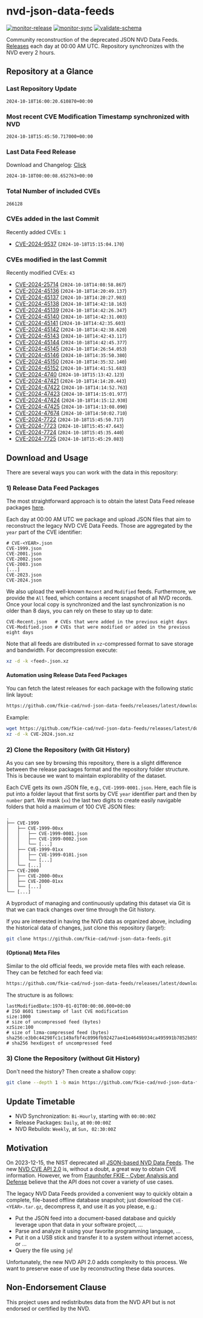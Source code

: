 # nvd-json-data-feeds

[![monitor-release](https://github.com/fkie-cad/nvd-json-data-feeds/actions/workflows/monitor_release.yml/badge.svg)](https://github.com/fkie-cad/nvd-json-data-feeds/actions/workflows/monitor_release.yml)
[![monitor-sync](https://github.com/fkie-cad/nvd-json-data-feeds/actions/workflows/monitor_sync.yml/badge.svg)](https://github.com/fkie-cad/nvd-json-data-feeds/actions/workflows/monitor_sync.yml)
[![validate-schema](https://github.com/fkie-cad/nvd-json-data-feeds/actions/workflows/validate_schema.yml/badge.svg)](https://github.com/fkie-cad/nvd-json-data-feeds/actions/workflows/validate_schema.yml)

Community reconstruction of the deprecated JSON NVD Data Feeds.
[Releases](https://github.com/fkie-cad/nvd-json-data-feeds/releases/latest) each day at 00:00 AM UTC.
Repository synchronizes with the NVD every 2 hours.

## Repository at a Glance

### Last Repository Update

```plain
2024-10-18T16:00:20.610870+00:00
```

### Most recent CVE Modification Timestamp synchronized with NVD

```plain
2024-10-18T15:45:50.717000+00:00
```

### Last Data Feed Release

Download and Changelog: [Click](https://github.com/fkie-cad/nvd-json-data-feeds/releases/latest)

```plain
2024-10-18T00:00:08.652763+00:00
```

### Total Number of included CVEs

```plain
266128
```

### CVEs added in the last Commit

Recently added CVEs: `1`

- [CVE-2024-9537](CVE-2024/CVE-2024-95xx/CVE-2024-9537.json) (`2024-10-18T15:15:04.170`)


### CVEs modified in the last Commit

Recently modified CVEs: `43`

- [CVE-2024-25714](CVE-2024/CVE-2024-257xx/CVE-2024-25714.json) (`2024-10-18T14:08:58.867`)
- [CVE-2024-45136](CVE-2024/CVE-2024-451xx/CVE-2024-45136.json) (`2024-10-18T14:20:49.137`)
- [CVE-2024-45137](CVE-2024/CVE-2024-451xx/CVE-2024-45137.json) (`2024-10-18T14:20:27.983`)
- [CVE-2024-45138](CVE-2024/CVE-2024-451xx/CVE-2024-45138.json) (`2024-10-18T14:42:18.163`)
- [CVE-2024-45139](CVE-2024/CVE-2024-451xx/CVE-2024-45139.json) (`2024-10-18T14:42:26.347`)
- [CVE-2024-45140](CVE-2024/CVE-2024-451xx/CVE-2024-45140.json) (`2024-10-18T14:42:31.003`)
- [CVE-2024-45141](CVE-2024/CVE-2024-451xx/CVE-2024-45141.json) (`2024-10-18T14:42:35.603`)
- [CVE-2024-45142](CVE-2024/CVE-2024-451xx/CVE-2024-45142.json) (`2024-10-18T14:42:38.620`)
- [CVE-2024-45143](CVE-2024/CVE-2024-451xx/CVE-2024-45143.json) (`2024-10-18T14:42:43.117`)
- [CVE-2024-45144](CVE-2024/CVE-2024-451xx/CVE-2024-45144.json) (`2024-10-18T14:42:45.377`)
- [CVE-2024-45145](CVE-2024/CVE-2024-451xx/CVE-2024-45145.json) (`2024-10-18T14:26:54.053`)
- [CVE-2024-45146](CVE-2024/CVE-2024-451xx/CVE-2024-45146.json) (`2024-10-18T14:35:50.380`)
- [CVE-2024-45150](CVE-2024/CVE-2024-451xx/CVE-2024-45150.json) (`2024-10-18T14:35:32.140`)
- [CVE-2024-45152](CVE-2024/CVE-2024-451xx/CVE-2024-45152.json) (`2024-10-18T14:41:51.683`)
- [CVE-2024-4740](CVE-2024/CVE-2024-47xx/CVE-2024-4740.json) (`2024-10-18T15:13:42.123`)
- [CVE-2024-47421](CVE-2024/CVE-2024-474xx/CVE-2024-47421.json) (`2024-10-18T14:14:20.443`)
- [CVE-2024-47422](CVE-2024/CVE-2024-474xx/CVE-2024-47422.json) (`2024-10-18T14:14:52.763`)
- [CVE-2024-47423](CVE-2024/CVE-2024-474xx/CVE-2024-47423.json) (`2024-10-18T14:15:01.977`)
- [CVE-2024-47424](CVE-2024/CVE-2024-474xx/CVE-2024-47424.json) (`2024-10-18T14:15:12.930`)
- [CVE-2024-47425](CVE-2024/CVE-2024-474xx/CVE-2024-47425.json) (`2024-10-18T14:13:08.090`)
- [CVE-2024-47674](CVE-2024/CVE-2024-476xx/CVE-2024-47674.json) (`2024-10-18T14:50:02.710`)
- [CVE-2024-7722](CVE-2024/CVE-2024-77xx/CVE-2024-7722.json) (`2024-10-18T15:45:50.717`)
- [CVE-2024-7723](CVE-2024/CVE-2024-77xx/CVE-2024-7723.json) (`2024-10-18T15:45:47.643`)
- [CVE-2024-7724](CVE-2024/CVE-2024-77xx/CVE-2024-7724.json) (`2024-10-18T15:45:35.440`)
- [CVE-2024-7725](CVE-2024/CVE-2024-77xx/CVE-2024-7725.json) (`2024-10-18T15:45:29.083`)


## Download and Usage

There are several ways you can work with the data in this repository:

### 1) Release Data Feed Packages

The most straightforward approach is to obtain the latest Data Feed release packages [here](https://github.com/fkie-cad/nvd-json-data-feeds/releases/latest).

Each day at 00:00 AM UTC we package and upload JSON files that aim to reconstruct the legacy NVD CVE Data Feeds.
Those are aggregated by the `year` part of the CVE identifier:

```
# CVE-<YEAR>.json
CVE-1999.json
CVE-2001.json
CVE-2002.json
CVE-2003.json
[...]
CVE-2023.json
CVE-2024.json
```

We also upload the well-known `Recent` and `Modified` feeds.
Furthermore, we provide the `All` feed, which contains a recent snapshot of all NVD records.
Once your local copy is synchronized and the last synchronization is no older than 8 days, you can rely on these to stay up to date:

```plain
CVE-Recent.json   # CVEs that were added in the previous eight days
CVE-Modified.json # CVEs that were modified or added in the previous eight days
```

Note that all feeds are distributed in `xz`-compressed format to save storage and bandwidth.
For decompression execute:

```sh
xz -d -k <feed>.json.xz
```

#### Automation using Release Data Feed Packages

You can fetch the latest releases for each package with the following static link layout:

```sh
https://github.com/fkie-cad/nvd-json-data-feeds/releases/latest/download/CVE-<YEAR>.json.xz
```

Example:

```sh
wget https://github.com/fkie-cad/nvd-json-data-feeds/releases/latest/download/CVE-2024.json.xz
xz -d -k CVE-2024.json.xz
```

### 2) Clone the Repository (with Git History)

As you can see by browsing this repository, there is a slight difference between the release packages format and the repository folder structure.
This is because we want to maintain explorability of the dataset.

Each CVE gets its own JSON file, e.g., `CVE-1999-0001.json`.
Here, each file is put into a folder layout that first sorts by CVE `year` identifier part and then by `number` part.
We mask (`xx`) the last two digits to create easily navigable folders that hold a maximum of 100 CVE JSON files:

```plain
.
├── CVE-1999
│   ├── CVE-1999-00xx
│   │   ├── CVE-1999-0001.json
│   │   ├── CVE-1999-0002.json
│   │   └── [...]
│   ├── CVE-1999-01xx
│   │   ├── CVE-1999-0101.json
│   │   └── [...]
│   └── [...]
├── CVE-2000
│   ├── CVE-2000-00xx
│   ├── CVE-2000-01xx
│   └── [...]
└── [...]
```

A byproduct of managing and continuously updating this dataset via Git is that we can track changes over time through the Git history.

If you are interested in having the NVD data as organized above, including the historical data of changes, just clone this repository (large!):

```sh
git clone https://github.com/fkie-cad/nvd-json-data-feeds.git
```

#### (Optional) Meta Files

Similar to the old official feeds, we provide meta files with each release. They can be fetched for each feed via:

```sh
https://github.com/fkie-cad/nvd-json-data-feeds/releases/latest/download/CVE-<YEAR>.meta
```

The structure is as follows:

```plain
lastModifiedDate:1970-01-01T00:00:00.000+00:00                          # ISO 8601 timestamp of last CVE modification
size:1000                                                               # size of uncompressed feed (bytes)
xzSize:100                                                              # size of lzma-compressed feed (bytes)
sha256:e3b0c44298fc1c149afbf4c8996fb92427ae41e4649b934ca495991b7852b855 # sha256 hexdigest of uncompressed feed
```

### 3) Clone the Repository (without Git History)

Don't need the history? Then create a shallow copy:

```sh
git clone --depth 1 -b main https://github.com/fkie-cad/nvd-json-data-feeds.git
```


## Update Timetable

* NVD Synchronization: `Bi-Hourly`, starting with `00:00:00Z`
* Release Packages: `Daily`, at `00:00:00Z`
* NVD Rebuilds: `Weekly`, at `Sun, 02:30:00Z`


## Motivation

On 2023-12-15, the NIST deprecated all [JSON-based NVD Data Feeds](https://nvd.nist.gov/vuln/data-feeds#divRetirementBanner-1).
The new [NVD CVE API 2.0](https://nvd.nist.gov/developers/vulnerabilities) is, without a doubt, a great way to obtain CVE information.
However, we from [Fraunhofer FKIE - Cyber Analysis and Defense](https://www.fkie.fraunhofer.de/en/departments/cad.html) believe that the API does not cover a variety of use cases.

The legacy NVD Data Feeds provided a convenient way to quickly obtain a complete, file-based offline database snapshot; just download the `CVE-<YEAR>.tar.gz`, decompress it, and use it as you please, e.g.:

- Put the JSON feed into a document-based database and quickly leverage upon that data in your software project, ...
- Parse and analyze it using your favorite programming language, ...
- Put it on a USB stick and transfer it to a system without internet access, or ...
- Query the file using `jq`!

Unfortunately, the new NVD API 2.0 adds complexity to this process.
We want to preserve ease of use by reconstructing these data sources.

## Non-Endorsement Clause

This project uses and redistributes data from the NVD API but is not endorsed or certified by the NVD.